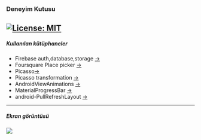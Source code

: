 
### Deneyim Kutusu 
[![License: MIT](https://img.shields.io/badge/License-MIT-yellow.svg)](https://opensource.org/licenses/MIT)
---
##### Kullanılan kütüphaneler
- Firebase auth,database,storage [->](https://firebase.google.com/) 
- Foursquare Place picker [->](https://github.com/foursquare/placepicker-sdk-sample)
- Picasso[->](http://square.github.io/picasso/)
- Picasso transformation [->](https://github.com/wasabeef/picasso-transformations)
- AndroidViewAnimations [->](https://github.com/daimajia/AndroidViewAnimations)
- MaterialProgressBar [->](https://github.com/DreaminginCodeZH/MaterialProgressBar)
- android-PullRefreshLayout [->](https://github.com/baoyongzhang/android-PullRefreshLayout)
---
##### Ekran görüntüsü

![](https://github.com/erdemgencoglu/Deneyim-Kutusu/blob/master/gif/gif.gif)
![]()



